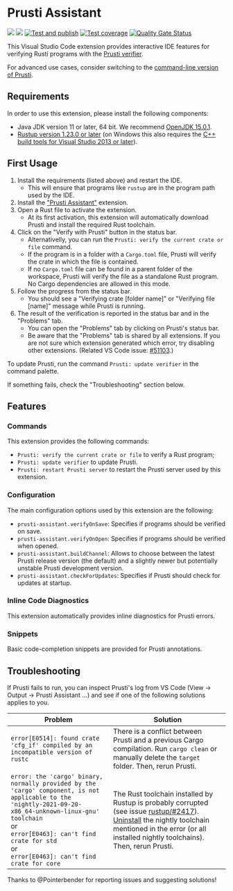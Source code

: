 Prusti Assistant
================

[![](https://vsmarketplacebadge.apphb.com/version/viper-admin.prusti-assistant.svg)](https://marketplace.visualstudio.com/items?itemName=viper-admin.prusti-assistant)
[![](https://img.shields.io/open-vsx/v/viper-admin/prusti-assistant?label=Open%20VSX)](https://open-vsx.org/extension/viper-admin/prusti-assistant)
[![Test and publish](https://github.com/viperproject/prusti-assistant/workflows/Test%20and%20publish/badge.svg)](https://github.com/viperproject/prusti-assistant/actions?query=workflow%3A"Test+and+publish"+branch%3Amaster)
[![Test coverage](https://codecov.io/gh/viperproject/prusti-assistant/branch/master/graph/badge.svg?token=D4HOAD0KRU)](https://codecov.io/gh/viperproject/prusti-assistant)
[![Quality Gate Status](https://sonarcloud.io/api/project_badges/measure?project=viperproject_prusti-assistant&metric=alert_status)](https://sonarcloud.io/dashboard?id=viperproject_prusti-assistant)

This Visual Studio Code extension provides interactive IDE features for verifying Rusti programs with the [Prusti verifier](https://github.com/viperproject/prusti-dev).

For advanced use cases, consider switching to the [command-line version of Prusti](https://github.com/viperproject/prusti-dev).

## Requirements

In order to use this extension, please install the following components:

* Java JDK version 11 or later, 64 bit. We recommend [OpenJDK 15.0.1](https://jdk.java.net/15/).
* [Rustup version 1.23.0 or later](https://rustup.rs/) (on Windows this also requires the [C++ build tools for Visual Studio 2013 or later](https://visualstudio.microsoft.com/downloads/#build-tools-for-visual-studio-2019)).

## First Usage

1. Install the requirements (listed above) and restart the IDE.
   * This will ensure that programs like `rustup` are in the program path used by the IDE.
2. Install the ["Prusti Assistant"](https://marketplace.visualstudio.com/items?itemName=viper-admin.prusti-assistant) extension.
3. Open a Rust file to activate the extension.
   * At its first activation, this extension will automatically download Prusti and install the required Rust toolchain.
4. Click on the "Verify with Prusti" button in the status bar.
   * Alternativelly, you can run the `Prusti: verify the current crate or file` command.
   * If the program is in a folder with a `Cargo.toml` file, Prusti will verify the crate in which the file is contained.
   * If no `Cargo.toml` file can be found in a parent folder of the workspace, Prusti will verify the file as a standalone Rust program. No Cargo dependencies are allowed in this mode.
5. Follow the progress from the status bar.
   * You should see a "Verifying crate [folder name]" or "Verifying file [name]" message while Prusti is running.
6. The result of the verification is reported in the status bar and in the "Problems" tab.
   * You can open the "Problems" tab by clicking on Prusti's status bar.
   * Be aware that the "Problems" tab is shared by all extensions. If you are not sure which extension generated which error, try disabling other extensions. (Related VS Code issue: [#51103](https://github.com/microsoft/vscode/issues/51103).)

To update Prusti, run the command `Prusti: update verifier` in the command palette.

If something fails, check the "Troubleshooting" section below.

## Features

### Commands

This extension provides the following commands:

* `Prusti: verify the current crate or file` to verify a Rust program;
* `Prusti: update verifier` to update Prusti.
* `Prusti: restart Prusti server` to restart the Prusti server used by this extension.

### Configuration

The main configuration options used by this extension are the following:

* `prusti-assistant.verifyOnSave`: Specifies if programs should be verified on save.
* `prusti-assistant.verifyOnOpen`: Specifies if programs should be verified when opened.
* `prusti-assistant.buildChannel`: Allows to choose between the latest Prusti release version (the default) and a slightly newer but potentially unstable Prusti development version.
* `prusti-assistant.checkForUpdates`: Specifies if Prusti should check for updates at startup.

### Inline Code Diagnostics

This extension automatically provides inline diagnostics for Prusti errors.

### Snippets

Basic code-completion snippets are provided for Prusti annotations.

## Troubleshooting

If Prusti fails to run, you can inspect Prusti's log from VS Code (View -> Output -> Prusti Assistant ...) and see if one of the following solutions applies to you.

| Problem | Solution |
|---------|----------|
| `error[E0514]: found crate 'cfg_if' compiled by an incompatible version of rustc` | There is a conflict between Prusti and a previous Cargo compilation. Run `cargo clean` or manually delete the `target` folder. Then, rerun Prusti. |
| `error: the 'cargo' binary, normally provided by the 'cargo' component, is not applicable to the 'nightly-2021-09-20-x86_64-unknown-linux-gnu' toolchain` <br/> or <br/> `error[E0463]: can't find crate for std` <br/> or <br/> `error[E0463]: can't find crate for core` | The Rust toolchain installed by Rustup is probably corrupted (see issue [rustup/#2417](https://github.com/rust-lang/rustup/issues/2417)). [Uninstall](https://stackoverflow.com/questions/42322879/how-to-remove-rust-compiler-toolchains-with-rustup) the nightly toolchain mentioned in the error (or all installed nightly toolchains). Then, rerun Prusti. |

Thanks to @Pointerbender for reporting issues and suggesting solutions!
